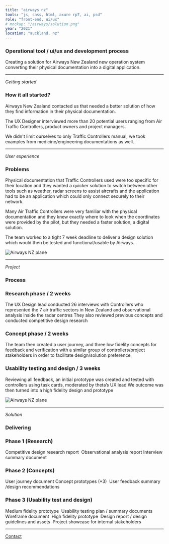 ```yaml
---
title: "airways nz"
tools: "js, sass, html, axure rp7, ai, psd"
role: "front-end, ui/ux"
# mockup: "/airways/solution.png"
year: "2021"
location: "auckland, nz"
---
```


### Operational tool / ui/ux and development process

Creating a solution for Airways New Zealand new operation system converting their physical documentation into a digital application.

---

_Getting started_

### How it all started?

Airways New Zealand contacted us that needed a better solution of how they find information in their physical documentation.

The UX Designer interviewed more than 20 potential users ranging from Air Traffic Controllers, product owners and project managers.

We didn't limit ourselves to only Traffic Controllers manual, we took examples from medicine/engineering documentations as well.

---

_User experience_

### Problems

Physical documentation that Traffic Controllers used were too specific for their location and they wanted a quicker solution to switch between other tools such as weather, radar screens to assist aircrafts and the application had to be an application which could only connect securely to their network.

Many Air Traffic Controllers were very familiar with the physical documentation and they knew exactly where to look when the coordinates were provided by the pilot, but they needed a faster solution, a digital solution.

The team worked to a tight 7 week deadline to deliver a design solution which would then be tested and functional/usable by Airways.

![Airways NZ plane](/airways/plane.jpeg)

---

_Project_

### Process

### Research phase / 2 weeks

The UX Design lead conducted 26 interviews with Controllers who represented the 7 air traffic sectors in New Zealand and observational analysis inside the radar centres They also reviewed previous concepts and conducted competitive design research

### Concept phase / 2 weeks

The team then created a user journey, and three low fidelity concepts for feedback and verification with a similar group of controllers/project stakeholders in order to facilitate design/solution preference

### Usability testing and design / 3 weeks

Reviewing all feedback, an initial prototype was created and tested with controllers using task cards, moderated by theta’s UX lead We outcome was then turned into a high fidelity design and prototype

![Airways NZ plane](/airways/process.jpeg)

---

_Solution_

### Delivering

### Phase 1 (Research)

Competitive design research report ​
Observational analysis report ​
Interview summary document ​

### Phase 2 (Concepts) ​

User journey document​
Concept prototypes (\*3) ​
User feedback summary /design recommendations​

### Phase 3 (Usability test and design) ​

Medium fidelity prototype ​
Usability testing plan / summary documents ​
Wireframe document ​
High fidelity prototype ​
Design report / design guidelines and assets ​
Project showcase for internal stakeholders

---

[Contact](mailto:hello@erindhoxha.dev)
